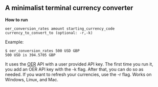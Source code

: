 ## A minimalist terminal currency converter
**How to run**
```
oer_conversion_rates amount starting_currency_code currency_to_convert_to (optional: -r,-k)
```
Example:
```
$ oer_conversion_rates 500 USD GBP
500 USD is 394.5705 GBP
```
It uses the [OER](openexchangerates.org) API with a user provided API key.
The first time you run it, you add an OER API key with the -k flag. After that, you can do so as needed.
If you want to refresh your currencies, use the -r flag. 
Works on Windows, Linux, and Mac.
